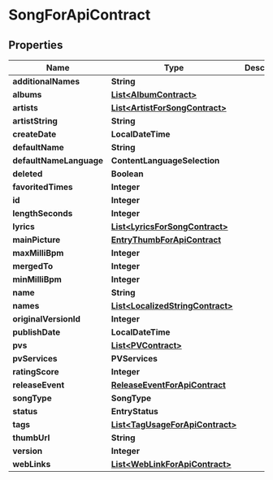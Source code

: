 

# SongForApiContract


## Properties

| Name | Type | Description | Notes |
|------------ | ------------- | ------------- | -------------|
|**additionalNames** | **String** |  |  [optional] |
|**albums** | [**List&lt;AlbumContract&gt;**](AlbumContract.md) |  |  [optional] |
|**artists** | [**List&lt;ArtistForSongContract&gt;**](ArtistForSongContract.md) |  |  [optional] |
|**artistString** | **String** |  |  [optional] |
|**createDate** | **LocalDateTime** |  |  [optional] |
|**defaultName** | **String** |  |  [optional] |
|**defaultNameLanguage** | **ContentLanguageSelection** |  |  [optional] |
|**deleted** | **Boolean** |  |  [optional] |
|**favoritedTimes** | **Integer** |  |  [optional] |
|**id** | **Integer** |  |  [optional] |
|**lengthSeconds** | **Integer** |  |  [optional] |
|**lyrics** | [**List&lt;LyricsForSongContract&gt;**](LyricsForSongContract.md) |  |  [optional] |
|**mainPicture** | [**EntryThumbForApiContract**](EntryThumbForApiContract.md) |  |  [optional] |
|**maxMilliBpm** | **Integer** |  |  [optional] |
|**mergedTo** | **Integer** |  |  [optional] |
|**minMilliBpm** | **Integer** |  |  [optional] |
|**name** | **String** |  |  [optional] |
|**names** | [**List&lt;LocalizedStringContract&gt;**](LocalizedStringContract.md) |  |  [optional] |
|**originalVersionId** | **Integer** |  |  [optional] |
|**publishDate** | **LocalDateTime** |  |  [optional] |
|**pvs** | [**List&lt;PVContract&gt;**](PVContract.md) |  |  [optional] |
|**pvServices** | **PVServices** |  |  [optional] |
|**ratingScore** | **Integer** |  |  [optional] |
|**releaseEvent** | [**ReleaseEventForApiContract**](ReleaseEventForApiContract.md) |  |  [optional] |
|**songType** | **SongType** |  |  [optional] |
|**status** | **EntryStatus** |  |  [optional] |
|**tags** | [**List&lt;TagUsageForApiContract&gt;**](TagUsageForApiContract.md) |  |  [optional] |
|**thumbUrl** | **String** |  |  [optional] |
|**version** | **Integer** |  |  [optional] |
|**webLinks** | [**List&lt;WebLinkForApiContract&gt;**](WebLinkForApiContract.md) |  |  [optional] |



